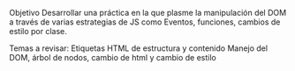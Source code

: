 Objetivo 
Desarrollar una práctica en la que plasme la manipulación del DOM a través de varias estrategias de JS como Eventos, funciones, cambios de estilo por clase.  

Temas a revisar: 
Etiquetas HTML de estructura y contenido 
Manejo del DOM, árbol de nodos, cambio de html y cambio de estilo 
